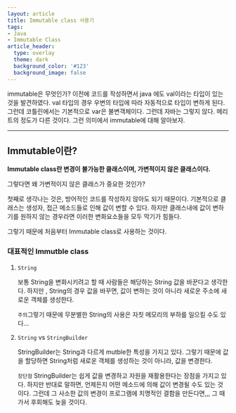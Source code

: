 ```yaml
---
layout: article
title: Immutable class 사용기
tags:
- Java
- Immutable Class
article_header:
  type: overlay
  theme: dark
  background_color: '#123'
  background_image: false
---
```


immutable은 무엇인가? 이전에 코드를 작성하면서 java 에도 val이라는 타입이 있는 것을 발견하였다. val 타입의 경우 우변의 타입에 따라 자동적으로 타입이 변하게 된다. 그런데 코틀린에서는 기본적으로 var은 불변객체이다. 그런데 자바는 그렇지 않다. 메리트의 정도가 다른 것이다. 그런 의미에서 immutable에 대해 알아보자.

<!--more-->
---



## Immutable이란? 

**Immutable class란 변경이 불가능한 클래스이며, 가변적이지 않은 클래스이다.** 

그렇다면 왜 가변적이지 않은 클래스가 중요한 것인가? 

첫째로 생각나는 것은, 방어적인 코드를 작성하지 않아도 되기 때문이다. 기본적으로 클래스는 생성자, 접근 메소드들로 인해 값이 변할 수 있다. 하지만 클래스내에 값이 변하기를 원하지 않는 경우라면 이러한 변화요소들을 모두 막기가 힘들다. 

그렇기 때문에 처음부터 Immutable class로 사용하는 것이다. 



### 대표적인 Immutble class 

1. `String`

   보통 String을 변화시키려고 할 때 사람들은 해당하는 String 값을 바꾼다고 생각한다. 하지만 , String의 경우 값을 바꾸면, 값이 변하는 것이 아니라 새로운 주소에 새로운 객체를 생성한다. 

   `주의`그렇기 때문에 무분별한 String의 사용은 자칫 메모리의 부하를 일으킬 수도 있다... 

2. `String` vs `StringBuilder`

   StringBuilder는 String과 다르게 mutble한 특성을 가지고 있다. 그렇기 때문에 값을 할당하면 String처럼 새로운 객체를 생성하는 것이 아니라, 값을 변경한다. 

   `장단점` StringBuilder는 쉽게 값을 변경하고 자원을 재활용한다는 장점을 가지고 있다. 하지만 반대로 말하면, 언제든지 어떤 메소드에 의해 값이 변경될 수도 있는 것이다. 그런데 그 사소한 값의 변경이 프로그램에 치명적인 결함을 만든다면,,, 그 때가서 후회해도 늦을 것이다. 



